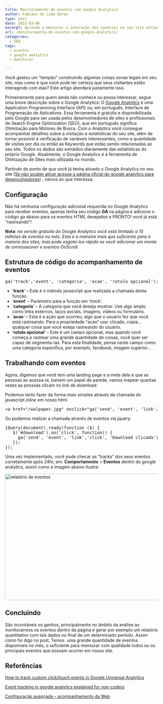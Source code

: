 ```yaml
---
title: Monitoramento de eventos com Google Analytics
author: Fabiano de Lima Abreu
type: post
date: 2015-03-06
excerpt: Aprenda a mensurar a interação dos usuários no seu site através do Google Analytics.
url: /monitoramento-de-eventos-com-google-analytics/
categories:
  - SEO
tags:
  - eventos
  - google analytics
  - monitorar

---
```

Você gastou um &#8220;tempão&#8221; construindo algumas coisas novas legais em seu site, mas como é que você pode ter certeza que seus visitantes estão interagindo com elas? Este artigo abordará justamente isso.

Primeiramente para quem ainda não conhece ou possa interessar, segue uma breve descrição sobre o Google Analytics: O [Google Analytics][1] é uma Application Programming Interface (API) ou, em português, Interface de Programação de Aplicativos. Essa ferramenta é gratuita e disponibilizada pelo Google para ser usada pelos desenvolvedores de sites e profissionais de Search Engine Optimization (SEO), que em português significa Otimização para Motores de Busca. Com o Analytics você consegue acompanhar detalhes sobre a visitação e estatísticas do seu site, além de tornar possível a verificação de variáveis interessantes, como a quantidade de visitas por dia ou então as Keywords que estão sendo relacionadas ao seu site. Todos os dados são extraídos diariamente das estatísticas do próprio Google. Atualmente, o Google Analytics é a ferramenta de Otimização de Sites mais utilizada no mundo.

Partindo do ponto de que você já tenha ativado o Google Analytics no seu site (<a href="https://developers.google.com/analytics/devguides/collection/analyticsjs/advanced?hl=pt-br" target="_blank">Se não souber ativar acesse a página oficial do google analytics para desenvolvedores</a>) , vamos ao que interessa:

## Configuração

Não há nenhuma configuração adicional requerida no Google Analytics para receber eventos, apenas tenha seu código **GA** na página e adicione o código ga abaixo para os eventos HTML desejados e PRONTO! você já está &#8220;rastreando&#8221;!

**Nota**: _na versão gratuita do Google Analytics você está limitado a 10 milhões de eventos no mês. Esta é a maneira mais que suficiente para a maioria dos sites, mas pode esgota-los rápido se você adicionar um monte de onmouseover e eventos OnScroll._

## Estrutura de código do acompanhamento de eventos

<pre>ga('track','event', 'categoria', 'acao', 'rotulo opcional');</pre>

  * &#8216;**track**&#8216; &#8211; Este é o método javascript que realizada a chamada desta função.
  * &#8216;**event**&#8216; &#8211; Parâmetro para a função em &#8216;_track_&#8216;.
  * &#8216;**categoria**&#8216; &#8211; A categoria que você deseja mostrar. Use algo amplo como links externos, laços sociais, imagens, vídeos ou formulário.
  * &#8216;**acao**&#8216; &#8211; Esta é a ação que ocorreu; algo que o usuário fez que você está rastreando. Para a propriedade &#8220;acao&#8221; use: clicado, copia&#8230; qualquer coisa que você esteja rastreando do usuário.
  * ‘**rotulo opcional**’ – Este é um campo opcional, mas quando você começa a rastrear uma grande quantidade de coisas, você quer ser capaz de segmenta-las. Para esta finalidade, pense neste campo como uma categoria especifica, por exemplo, facebook, imagem superior&#8230;

## Trabalhando com eventos

Agora, digamos que você tem uma landing page e a meta dela é que as pessoas ao acessa-la, baixem um papel de parede, vamos mapear quantas vezes as pessoas clicam no link de download:

Podemos tanto fazer da forma mais simples através da chamada do javascript _inline_ em nosso html:

<pre>&lt;a href="/walpaper.jpg" onclick="ga('send', 'event', 'link','click', 'Download clicado');" id="download"&gt;Download&lt;/a&gt;</pre>

Ou podemos realizar a chamada através de eventos via jquery:

<pre>jQuery(document).ready(function ($) {
   $('#download').on('click', function() {
     ga('send', 'event', 'link','click', 'Download clicado');
   });
});</pre>

Uma vez implementado, você pode checar as &#8220;tracks&#8221; dos seus eventos corretamente após 24hr, em: **Comportamento** > **Eventos** dentro do google analytics, assim como a imagem abaixo ilustra:

[<img class="alignleft wp-image-47502 size-full" src="http://tableless.com.br/wp-content/uploads/2015/03/custom-event1-658x415.jpg" alt="relatório de eventos" width="658" height="415" srcset="uploads/2015/03/custom-event1-658x415.jpg 658w, uploads/2015/03/custom-event1-658x415-220x139.jpg 220w, uploads/2015/03/custom-event1-658x415-400x252.jpg 400w" sizes="(max-width: 658px) 100vw, 658px" />][2]

## 

## 

## 

## 

## 

## 

## 

## 

## Concluindo

São incontáveis os ganhos, principalmente no âmbito da análise ao monitorarmos os eventos dentro da página e gerar por exemplo um relatório quantitativo com tais dados no final de um determinado período. Assim como foi digo no post, Temos  uma grande quantidade de eventos disponíveis no mês, o suficiente para mensurar com qualidade todos ou os principais eventos que possam ocorrer em nosso site.

## Referências

<a title="How to track custom click/touch events in Google Universal Analytics" href="http://www.creare.co.uk/track-custom-events-universal-ga" target="_blank">How to track custom click/touch events in Google Universal Analytics</a>
  
<a title="Event tracking in google analytics explained for non-coders" href="http://www.seerinteractive.com/blog/event-tracking-explained/" target="_blank">Event tracking in google analytics explained for non-coders</a>
  
<a title="Configuração avançada - acompanhamento da Web " href="https://developers.google.com/analytics/devguides/collection/analyticsjs/advanced?hl=pt-br" target="_blank">Configuração avançada &#8211; acompanhamento da Web </a>

 [1]: http://google.com/analytics
 [2]: http://tableless.com.br/wp-content/uploads/2015/03/custom-event1-658x415.jpg